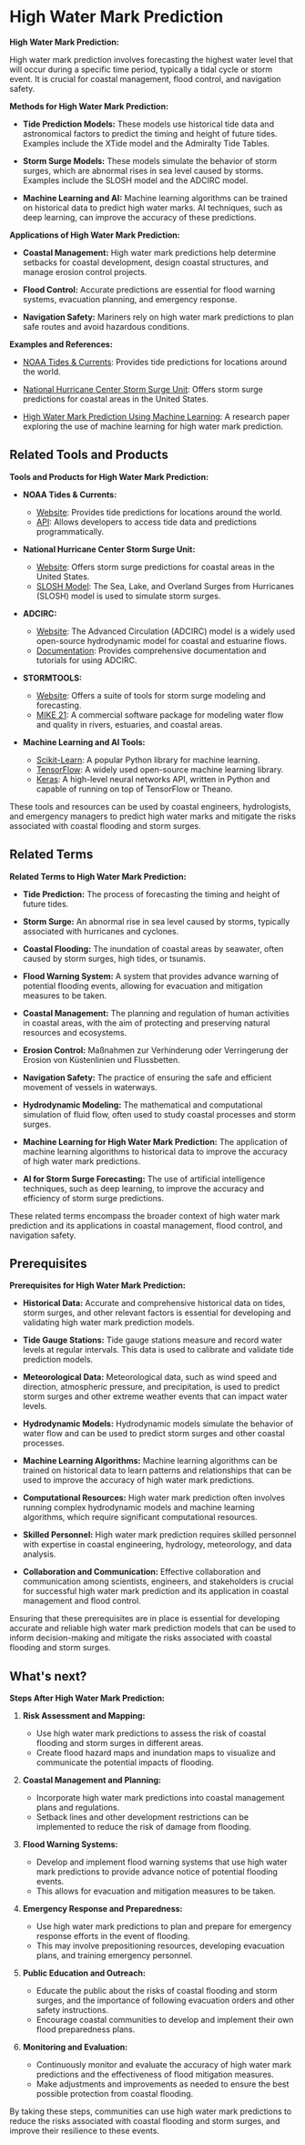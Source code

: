 # High Water Mark Prediction

**High Water Mark Prediction:**

High water mark prediction involves forecasting the highest water level that will occur during a specific time period, typically a tidal cycle or storm event. It is crucial for coastal management, flood control, and navigation safety.

**Methods for High Water Mark Prediction:**

* **Tide Prediction Models:** These models use historical tide data and astronomical factors to predict the timing and height of future tides. Examples include the XTide model and the Admiralty Tide Tables.

* **Storm Surge Models:** These models simulate the behavior of storm surges, which are abnormal rises in sea level caused by storms. Examples include the SLOSH model and the ADCIRC model.

* **Machine Learning and AI:** Machine learning algorithms can be trained on historical data to predict high water marks. AI techniques, such as deep learning, can improve the accuracy of these predictions.

**Applications of High Water Mark Prediction:**

* **Coastal Management:** High water mark predictions help determine setbacks for coastal development, design coastal structures, and manage erosion control projects.

* **Flood Control:** Accurate predictions are essential for flood warning systems, evacuation planning, and emergency response.

* **Navigation Safety:** Mariners rely on high water mark predictions to plan safe routes and avoid hazardous conditions.

**Examples and References:**

* [NOAA Tides & Currents](https://tidesandcurrents.noaa.gov/): Provides tide predictions for locations around the world.

* [National Hurricane Center Storm Surge Unit](https://www.nhc.noaa.gov/surge/): Offers storm surge predictions for coastal areas in the United States.

* [High Water Mark Prediction Using Machine Learning](https://arxiv.org/abs/1902.07218): A research paper exploring the use of machine learning for high water mark prediction.

## Related Tools and Products

**Tools and Products for High Water Mark Prediction:**

* **NOAA Tides & Currents:**

  * [Website](https://tidesandcurrents.noaa.gov/): Provides tide predictions for locations around the world.
  * [API](https://tidesandcurrents.noaa.gov/api/): Allows developers to access tide data and predictions programmatically.

* **National Hurricane Center Storm Surge Unit:**

  * [Website](https://www.nhc.noaa.gov/surge/): Offers storm surge predictions for coastal areas in the United States.
  * [SLOSH Model](https://www.nhc.noaa.gov/surge/slosh.php): The Sea, Lake, and Overland Surges from Hurricanes (SLOSH) model is used to simulate storm surges.

* **ADCIRC:**

  * [Website](https://adcirc.org/): The Advanced Circulation (ADCIRC) model is a widely used open-source hydrodynamic model for coastal and estuarine flows.
  * [Documentation](https://adcirc.org/documentation/): Provides comprehensive documentation and tutorials for using ADCIRC.

* **STORMTOOLS:**

  * [Website](https://stormtools.com/): Offers a suite of tools for storm surge modeling and forecasting.
  * [MIKE 21](https://stormtools.com/products/mike-21/): A commercial software package for modeling water flow and quality in rivers, estuaries, and coastal areas.

* **Machine Learning and AI Tools:**

  * [Scikit-Learn](https://scikit-learn.org/): A popular Python library for machine learning.
  * [TensorFlow](https://www.tensorflow.org/): A widely used open-source machine learning library.
  * [Keras](https://keras.io/): A high-level neural networks API, written in Python and capable of running on top of TensorFlow or Theano.

These tools and resources can be used by coastal engineers, hydrologists, and emergency managers to predict high water marks and mitigate the risks associated with coastal flooding and storm surges.

## Related Terms

**Related Terms to High Water Mark Prediction:**

* **Tide Prediction:** The process of forecasting the timing and height of future tides.

* **Storm Surge:** An abnormal rise in sea level caused by storms, typically associated with hurricanes and cyclones.

* **Coastal Flooding:** The inundation of coastal areas by seawater, often caused by storm surges, high tides, or tsunamis.

* **Flood Warning System:** A system that provides advance warning of potential flooding events, allowing for evacuation and mitigation measures to be taken.

* **Coastal Management:** The planning and regulation of human activities in coastal areas, with the aim of protecting and preserving natural resources and ecosystems.

* **Erosion Control:** Maßnahmen zur Verhinderung oder Verringerung der Erosion von Küstenlinien und Flussbetten.

* **Navigation Safety:** The practice of ensuring the safe and efficient movement of vessels in waterways.

* **Hydrodynamic Modeling:** The mathematical and computational simulation of fluid flow, often used to study coastal processes and storm surges.

* **Machine Learning for High Water Mark Prediction:** The application of machine learning algorithms to historical data to improve the accuracy of high water mark predictions.

* **AI for Storm Surge Forecasting:** The use of artificial intelligence techniques, such as deep learning, to improve the accuracy and efficiency of storm surge predictions.

These related terms encompass the broader context of high water mark prediction and its applications in coastal management, flood control, and navigation safety.

## Prerequisites

**Prerequisites for High Water Mark Prediction:**

* **Historical Data:** Accurate and comprehensive historical data on tides, storm surges, and other relevant factors is essential for developing and validating high water mark prediction models.

* **Tide Gauge Stations:** Tide gauge stations measure and record water levels at regular intervals. This data is used to calibrate and validate tide prediction models.

* **Meteorological Data:** Meteorological data, such as wind speed and direction, atmospheric pressure, and precipitation, is used to predict storm surges and other extreme weather events that can impact water levels.

* **Hydrodynamic Models:** Hydrodynamic models simulate the behavior of water flow and can be used to predict storm surges and other coastal processes.

* **Machine Learning Algorithms:** Machine learning algorithms can be trained on historical data to learn patterns and relationships that can be used to improve the accuracy of high water mark predictions.

* **Computational Resources:** High water mark prediction often involves running complex hydrodynamic models and machine learning algorithms, which require significant computational resources.

* **Skilled Personnel:** High water mark prediction requires skilled personnel with expertise in coastal engineering, hydrology, meteorology, and data analysis.

* **Collaboration and Communication:** Effective collaboration and communication among scientists, engineers, and stakeholders is crucial for successful high water mark prediction and its application in coastal management and flood control.

Ensuring that these prerequisites are in place is essential for developing accurate and reliable high water mark prediction models that can be used to inform decision-making and mitigate the risks associated with coastal flooding and storm surges.

## What's next?

**Steps After High Water Mark Prediction:**

1. **Risk Assessment and Mapping:**

   * Use high water mark predictions to assess the risk of coastal flooding and storm surges in different areas.
   * Create flood hazard maps and inundation maps to visualize and communicate the potential impacts of flooding.

2. **Coastal Management and Planning:**

   * Incorporate high water mark predictions into coastal management plans and regulations.
   * Setback lines and other development restrictions can be implemented to reduce the risk of damage from flooding.

3. **Flood Warning Systems:**

   * Develop and implement flood warning systems that use high water mark predictions to provide advance notice of potential flooding events.
   * This allows for evacuation and mitigation measures to be taken.

4. **Emergency Response and Preparedness:**

   * Use high water mark predictions to plan and prepare for emergency response efforts in the event of flooding.
   * This may involve prepositioning resources, developing evacuation plans, and training emergency personnel.

5. **Public Education and Outreach:**

   * Educate the public about the risks of coastal flooding and storm surges, and the importance of following evacuation orders and other safety instructions.
   * Encourage coastal communities to develop and implement their own flood preparedness plans.

6. **Monitoring and Evaluation:**

   * Continuously monitor and evaluate the accuracy of high water mark predictions and the effectiveness of flood mitigation measures.
   * Make adjustments and improvements as needed to ensure the best possible protection from coastal flooding.

By taking these steps, communities can use high water mark predictions to reduce the risks associated with coastal flooding and storm surges, and improve their resilience to these events.